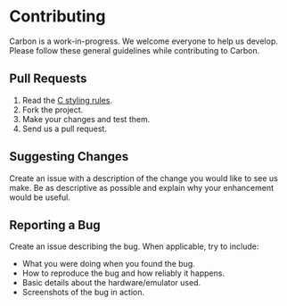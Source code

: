 # Contributing
Carbon is a work-in-progress. We welcome everyone to help us develop. Please follow these general guidelines while contributing to Carbon.

## Pull Requests
1. Read the [C styling rules](https://github.com/DavidAylaian/Carbon/wiki/C-Styling-Rules).
2. Fork the project.
3. Make your changes and test them.
4. Send us a pull request.

## Suggesting Changes
Create an issue with a description of the change you would like to see us make. Be as descriptive as possible and explain why your enhancement would be useful.

## Reporting a Bug
Create an issue describing the bug. When applicable, try to include:
- What you were doing when you found the bug.
- How to reproduce the bug and how reliably it happens.
- Basic details about the hardware/emulator used.
- Screenshots of the bug in action.
